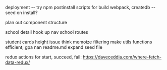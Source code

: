 deployment
-- try npm postinstall scripts for build webpack, createdb
-- seed on install?

plan out component structure

school detail
hook up nav school routes

student cards height issue
think memoize filtering
make utils functions efficient; gpa nan
readme.md
expand seed file

redux actions for start, succeed, fail: https://daveceddia.com/where-fetch-data-redux/

